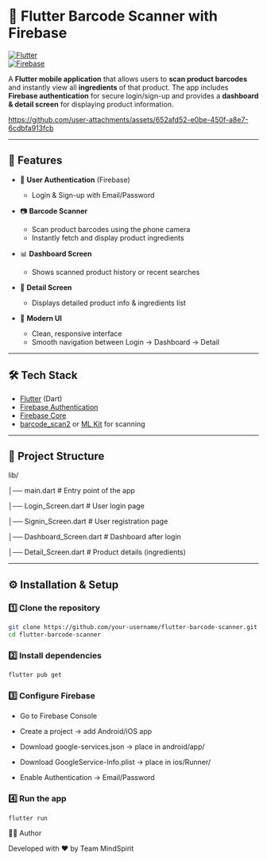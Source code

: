 # 📱 Flutter Barcode Scanner with Firebase  

[![Flutter](https://img.shields.io/badge/Flutter-3.22-blue?logo=flutter)](https://flutter.dev/)  
[![Firebase](https://img.shields.io/badge/Firebase-Authentication-orange?logo=firebase)](https://firebase.google.com/)  

A **Flutter mobile application** that allows users to **scan product barcodes** and instantly view all **ingredients** of that product. The app includes **Firebase authentication** for secure login/sign-up and provides a **dashboard & detail screen** for displaying product information.  


https://github.com/user-attachments/assets/652afd52-e0be-450f-a8e7-6cdbfa913fcb


---

## 🚀 Features  
- 🔑 **User Authentication** (Firebase)  
  - Login & Sign-up with Email/Password  

- 📷 **Barcode Scanner**  
  - Scan product barcodes using the phone camera  
  - Instantly fetch and display product ingredients  

- 📊 **Dashboard Screen**  
  - Shows scanned product history or recent searches  

- 📄 **Detail Screen**  
  - Displays detailed product info & ingredients list  

- 🎨 **Modern UI**  
  - Clean, responsive interface  
  - Smooth navigation between Login → Dashboard → Detail  

---

## 🛠️ Tech Stack  
- [Flutter](https://flutter.dev/) (Dart)  
- [Firebase Authentication](https://firebase.google.com/docs/auth)  
- [Firebase Core](https://pub.dev/packages/firebase_core)  
- [barcode_scan2](https://pub.dev/packages/barcode_scan2) or [ML Kit](https://developers.google.com/ml-kit/vision/barcode-scanning) for scanning  

---

## 📂 Project Structure  
lib/

│── main.dart # Entry point of the app

│── Login_Screen.dart # User login page

│── Signin_Screen.dart # User registration page

│── Dashboard_Screen.dart # Dashboard after login

│── Detail_Screen.dart # Product details (ingredients)


---

## ⚙️ Installation & Setup  

### 1️⃣ Clone the repository  
```bash
git clone https://github.com/your-username/flutter-barcode-scanner.git
cd flutter-barcode-scanner
```
### 2️⃣ Install dependencies
```bash
flutter pub get
```

### 3️⃣ Configure Firebase
- Go to Firebase Console

- Create a project → add Android/iOS app

- Download google-services.json → place in android/app/

- Download GoogleService-Info.plist → place in ios/Runner/

- Enable Authentication → Email/Password

### 4️⃣ Run the app
```bash
flutter run
```

🧑‍💻 Author

Developed with ❤️ by Team MindSpirit


